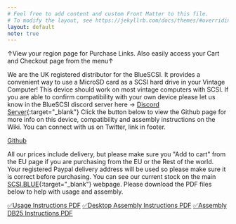 ```yaml
---
# Feel free to add content and custom Front Matter to this file.
# To modify the layout, see https://jekyllrb.com/docs/themes/#overriding-theme-defaults
layout: default
note: true
---
```


&#8593;View your region page for Purchase Links. Also easily access your Cart and Checkout page from the menu&#8593;

We are the UK registered distributor for the BlueSCSI. It provides a convenient way to use a MicroSD card as a SCSI hard drive in your Vintage Computer! This device should work on most vintage computers with SCSI. If you are able to confirm compatibility with your own device please let us know in the BlueSCSI discord server here → [Discord Server](https://discord.gg/kx2Kybx2mk){:target="_blank"} Click the button below to view the Github page for more info on this device, compatibility and assembly instructions on the Wiki. You can connect with us on Twitter, link in footer.

<p class="lead text-center">
    <a href="https://github.com/erichelgeson/BlueSCSI" target="_blank" class="btn btn-lg btn-primary">Github</a>
</p>
            
All our prices include delivery, but please make sure you "Add to cart" from the EU page if you are purchasing from the EU or the Rest of the world. Your registered Paypal delivery address will be used so please make sure it is correct before purchasing. You can see our current stock on the main [SCSI.BLUE](https://scsi.blue/){:target="_blank"} webpage. Please download the PDF files below to help with usage and assembly.

<a href="/assets/pdfs/BlueSCSI_Instructions.pdf" target="_blank">&#9989;Usage Instructions PDF</a>
<a href="/assets/pdfs/BlueSCSI_assembly.pdf" target="_blank">&#9989;Desktop Assembly Instructions PDF</a>
<a href="/assets/pdfs/BlueSCSI_Assembly_DB25.pdf" target="_blank">&#9989;Assembly DB25 Instructions PDF</a>